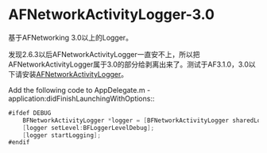 # AFNetworkActivityLogger-3.0
基于AFNetworking 3.0以上的Logger。

发现2.6.3以后AFNetworkActivityLogger一直安不上，所以把AFNetworkActivityLogger属于3.0的部分给剥离出来了。测试于AF3.1.0，3.0以下请安装[AFNetworkActivityLogger](https://github.com/AFNetworking/AFNetworkActivityLogger)。

Add the following code to AppDelegate.m -application:didFinishLaunchingWithOptions::

``` swift
#ifdef DEBUG
    BFNetworkActivityLogger *logger = [BFNetworkActivityLogger sharedLogger];
    [logger setLevel:BFLoggerLevelDebug];
    [logger startLogging];
#endif
```
